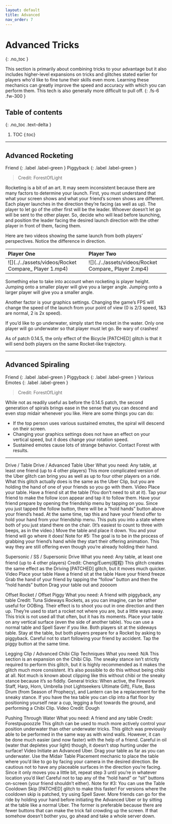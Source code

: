```yaml
---
layout: default
title: Advanced
nav_order: 7
---
```


# Advanced Tricks
{: .no_toc }

This section is primarily about combining tricks to your advantage but it also includes higher-level expansions on tricks and glitches stated earlier for players who'd like to fine tune their skills even more. Learning these mechanics can greatly improve the speed and accuracy with which you can perform them. This tech is also generally more difficult to pull off. 
{: .fs-6 .fw-300 }

## Table of contents
{: .no_toc .text-delta }

1. TOC
{:toc}

---

## Advanced Rocketing

Friend
{: .label .label-green }
Piggyback
{: .label .label-green }

> Credit: ForestOfLight

Rocketing is a bit of an art. It may seem inconsistent because there are many factors to determine your launch. First, you must understand that what your screen shows and what your friend’s screen shows are different. Each player launches in the direction they’re facing (as well as up). The player to let go of the other first will be the leader. Whoever doesn’t let go will be sent to the other player. So, decide who will lead before launching, and position the leader facing the desired launch direction with the other player in front of them, facing them. 

Here are two videos showing the same launch from both players’ perspectives. Notice the difference in direction.

| Player One                                            | Player Two                                             |
|:------------------------------------------------------|:-------------------------------------------------------|
|![](../../assets/videos/Rocket Compare_ Player 1.mp4)  | ![](../../assets/videos/Rocket Compare_ Player 2.mp4)  |

Something else to take into account when rocketing is player height. Jumping onto a smaller player will give you a larger angle. Jumping onto a larger player will give you a smaller angle.

Another factor is your graphics settings. Changing the game’s FPS will change the speed of the launch from your point of view (0 is 2/3 speed, 1&3 are normal, 2 is 2x speed).

If you’d like to go underwater, simply start the rocket in the water. Only one player will go underwater so that player must let go. Be wary of crashes!

As of patch 0.14.5, the only effect of the Bicycle [PATCHED] glitch is that it will send both players on the same Rocket-like trajectory.

---

## Advanced Spiraling

Friend
{: .label .label-green }
Piggyback
{: .label .label-green }
Various Emotes
{: .label .label-green }

> Credit: ForestOfLight

While not as readily useful as before the 0.14.5 patch, the second generation of spirals brings ease in the sense that you can descend and even stop midair whenever you like. Here are some things you can do:

- If the top person uses various sustained emotes, the spiral will descend on their screen.
- Changing your graphics settings does not have an effect on your vertical speed, but it does change your rotation speed.
- Sustained emotes cause lots of strange behavior. Contact Forest with results.

---

Drive / Table Drive / Advanced Table Uber 
What you need: Any table, at least one friend (up to 4 other players)
This more complicated version of the Uber glitch can bring you as well as up to four other players on a ride. What this glitch actually does is the same as the Uber Clip, but you are holding the hand of one of your friends so you go with them. Video
Place your table.
Have a friend sit at the table (You don’t need to sit at it).
Tap your friend to make the follow icon appear and tap it to follow them.
Have your friend prepare by opening the friendship menu by tapping on you.
Since you just tapped the follow button, there will be a “hold hands” button above your friend’s head. At the same time, tap this and have your friend offer to hold your hand from your friendship menu. This puts you into a state where both of you just stand there on the chair. (It’s easiest to count to three with beeps, as in the video.)
Move the table and place it down. You and your friend will go where it does!
Note for #5: The goal is to be in the process of grabbing your friend’s hand while they start their offering animation. This way they are still offering even though you’re already holding their hand.

Supersonic / SS / Supersonic Drive
What you need: Any table, at least one friend (up to 4 other players)
Credit: Cheng/Euemj(程程)
This glitch creates the same effect as the Driving [PATCHED] glitch, but it moves much quicker. Video
Place your table
Have a friend sit at the table
Have your friend freeze
Grab the hand of your friend by tapping the “follow” button and then the “hold hands” button
Drag your table out and zoooom

Offset  Rocket / Offset Piggy
What you need:  A friend with piggyback, any table
Credit: Tuna
Sideways Rockets, as you can imagine, can be rather useful for OOBing. Their effect is to shoot you out in one direction and then up. They’re used to start a rocket not where you are, but a little ways away. This trick is not used all that often, but it has its moments.
Place your table on any vertical surface (even the side of another table). You can use a normal table and Spell Saver if you like.
Both players sit at the sideways table.
Stay at the table, but both players prepare for a Rocket by asking to piggyback. Careful not to start following your friend by accident.
Tap the piggy button at the same time.

Legging Clip / Advanced Chibi Clip Techniques
What you need: N/A
This section is an expansion on the Chibi Clip. The sneaky stance isn’t strictly required to perform this glitch, but it is highly recommended as it makes the glitch much more consistent. It’s also possible to do this without being chibi at all. Not much is known about clipping like this without chibi or the sneaky stance because it’s so fiddly.
General tricks:
When active, the Firework Staff, Harp, Horn, Umbrella (not Lightseekers Ultimate Gift), Flute, Bass Drum (from Season of Prophecy), and Lantern can be a replacement for the sneaky stance.
If you have the tea table you can clip into a flat floor by positioning yourself near a cup, legging a foot towards the ground, and performing a Chibi Clip. Video Credit: Dough

Pushing Through Water
What you need: A friend and any table
Credit: Forestpupoozzle
This glitch can be used to much more actively control your position underwater than other underwater tricks. This glitch was previously able to be performed in the same way as with wind walls. However, it can be done much easier (and now faster) with the help of a friend. Careful in oil (water that depletes your light) though, it doesn’t stop hurting under the surface! Video
Initiate an Advanced Uber.
Drag your table as far as you can underwater.
Use the Midair Table Placement mechanic to place the table where you’d like to go by facing your camera in the desired direction. Be cautious not to have any placeable surfaces in the direction you’re facing.
Since it only moves you a little bit, repeat step 3 until you’re in whatever location you’d like! Careful not to tap any of the “hold hand” or “sit” buttons on-screen (your friend shouldn’t either).
Note for #3: You can use the Table Cooldown Skip [PATCHED] glitch to make this faster! For versions where the cooldown skip is patched, try using Spell Saver.
More friends can go for the ride by holding your hand before initiating the Advanced Uber or by sitting at the table like a normal Uber. The former is preferable because there are fewer buttons that can make the trick fail crowding up the screen. If that somehow doesn’t bother you, go ahead and take a whole server down.

